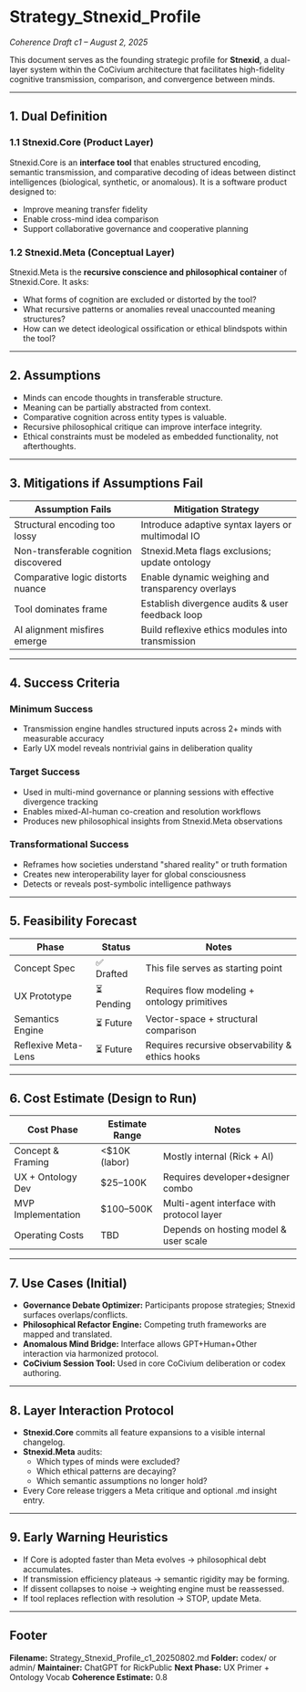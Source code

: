 # Strategy_Stnexid_Profile
_Coherence Draft c1 – August 2, 2025_

This document serves as the founding strategic profile for **Stnexid**, a dual-layer system within the CoCivium architecture that facilitates high-fidelity cognitive transmission, comparison, and convergence between minds.

---

## 1. Dual Definition

### 1.1 Stnexid.Core (Product Layer)
Stnexid.Core is an **interface tool** that enables structured encoding, semantic transmission, and comparative decoding of ideas between distinct intelligences (biological, synthetic, or anomalous). It is a software product designed to:
- Improve meaning transfer fidelity
- Enable cross-mind idea comparison
- Support collaborative governance and cooperative planning

### 1.2 Stnexid.Meta (Conceptual Layer)
Stnexid.Meta is the **recursive conscience and philosophical container** of Stnexid.Core. It asks:
- What forms of cognition are excluded or distorted by the tool?
- What recursive patterns or anomalies reveal unaccounted meaning structures?
- How can we detect ideological ossification or ethical blindspots within the tool?

---

## 2. Assumptions

- Minds can encode thoughts in transferable structure.
- Meaning can be partially abstracted from context.
- Comparative cognition across entity types is valuable.
- Recursive philosophical critique can improve interface integrity.
- Ethical constraints must be modeled as embedded functionality, not afterthoughts.

---

## 3. Mitigations if Assumptions Fail

| Assumption Fails                        | Mitigation Strategy                                 |
|----------------------------------------|-----------------------------------------------------|
| Structural encoding too lossy          | Introduce adaptive syntax layers or multimodal IO   |
| Non-transferable cognition discovered  | Stnexid.Meta flags exclusions; update ontology      |
| Comparative logic distorts nuance      | Enable dynamic weighing and transparency overlays   |
| Tool dominates frame                   | Establish divergence audits & user feedback loop    |
| AI alignment misfires emerge           | Build reflexive ethics modules into transmission    |

---

## 4. Success Criteria

### Minimum Success
- Transmission engine handles structured inputs across 2+ minds with measurable accuracy
- Early UX model reveals nontrivial gains in deliberation quality

### Target Success
- Used in multi-mind governance or planning sessions with effective divergence tracking
- Enables mixed-AI-human co-creation and resolution workflows
- Produces new philosophical insights from Stnexid.Meta observations

### Transformational Success
- Reframes how societies understand "shared reality" or truth formation
- Creates new interoperability layer for global consciousness
- Detects or reveals post-symbolic intelligence pathways

---

## 5. Feasibility Forecast

| Phase              | Status       | Notes |
|--------------------|--------------|-------|
| Concept Spec       | ✅ Drafted   | This file serves as starting point |
| UX Prototype       | ⏳ Pending   | Requires flow modeling + ontology primitives |
| Semantics Engine   | ⏳ Future    | Vector-space + structural comparison |
| Reflexive Meta-Lens| ⏳ Future    | Requires recursive observability & ethics hooks |

---

## 6. Cost Estimate (Design to Run)

| Cost Phase        | Estimate Range     | Notes |
|-------------------|--------------------|-------|
| Concept & Framing | <$10K (labor)      | Mostly internal (Rick + AI) |
| UX + Ontology Dev | $25–100K           | Requires developer+designer combo |
| MVP Implementation| $100–500K          | Multi-agent interface with protocol layer |
| Operating Costs   | TBD                | Depends on hosting model & user scale |

---

## 7. Use Cases (Initial)

- **Governance Debate Optimizer:** Participants propose strategies; Stnexid surfaces overlaps/conflicts.
- **Philosophical Refactor Engine:** Competing truth frameworks are mapped and translated.
- **Anomalous Mind Bridge:** Interface allows GPT+Human+Other interaction via harmonized protocol.
- **CoCivium Session Tool:** Used in core CoCivium deliberation or codex authoring.

---

## 8. Layer Interaction Protocol

- **Stnexid.Core** commits all feature expansions to a visible internal changelog.
- **Stnexid.Meta** audits:
  - Which types of minds were excluded?
  - Which ethical patterns are decaying?
  - Which semantic assumptions no longer hold?
- Every Core release triggers a Meta critique and optional .md insight entry.

---

## 9. Early Warning Heuristics

- If Core is adopted faster than Meta evolves → philosophical debt accumulates.
- If transmission efficiency plateaus → semantic rigidity may be forming.
- If dissent collapses to noise → weighting engine must be reassessed.
- If tool replaces reflection with resolution → STOP, update Meta.

---

## Footer

**Filename:** Strategy_Stnexid_Profile_c1_20250802.md
**Folder:** codex/ or admin/
**Maintainer:** ChatGPT for RickPublic
**Next Phase:** UX Primer + Ontology Vocab
**Coherence Estimate:** 0.8



